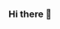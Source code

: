 ### Hi there 👋

<!--
**MADPROFESSO/MADPROFESSO** is a ✨ _special_ ✨ repository because its `README.md` (this file) appears on your GitHub profile.

# 💫 About Me:
# EricBernal-README.md<br>Hello, I am Eric👋<br><br>Thanks for stopping by. Here's a little bit about myself...<br>🔭 I’m currently learning and bulding my data engineer Path. That means...<br>👯 I'm always open for big data and cloud based opportunitites<br>💬 I'm looking to collaborate and create some cool content that we can share with the community<br>🤘 You can find various data engineering projects on my profile<br>🧑🏻‍🏫 I am currenly learning and building End-To-End Data Engineering Projects and  Data Pipelines<br>Exporing Modern Data Stack (dbt, Airbyte, Databricks)<br>🤘Azure/AWS/GCP Cloud (Already working with AWS and Azure)<br>How to architectect better data system<br>📫 Here's how you can reach me: LinkedIn => linkedin.com/in/eric-bernal-06b835218<br>📝 Here are my most recent blogs:<br>Medium<br>SQL Functions I Use as Data Engineer<br>Data & Analitycs<br>My Certifications and Courses<br>Academy Accreditation-Databricks Lakehouse Plataform Essentials.<br>Azure Data Engineer with Databricks and Data Factory.<br>Data Engineering with IBM <br>If you want to talk to me or want to discuess something then feel free to ping on LinkedIn.


## 🌐 Socials:
[![LinkedIn](https://img.shields.io/badge/LinkedIn-%230077B5.svg?logo=linkedin&logoColor=white)](https://linkedin.com/in/linkedin.com/in/eric-bernal-06b835218) 

# 💻 Tech Stack:
![Python](https://img.shields.io/badge/python-3670A0?style=for-the-badge&logo=python&logoColor=ffdd54) ![AWS](https://img.shields.io/badge/AWS-%23FF9900.svg?style=for-the-badge&logo=amazon-aws&logoColor=white) ![AWS](https://img.shields.io/badge/AWS-%23FF9900.svg?style=for-the-badge&logo=amazon-aws&logoColor=white) ![Azure](https://img.shields.io/badge/azure-%230072C6.svg?style=for-the-badge&logo=azure-devops&logoColor=white) ![MongoDB](https://img.shields.io/badge/MongoDB-%234ea94b.svg?style=for-the-badge&logo=mongodb&logoColor=white) ![Postgres](https://img.shields.io/badge/postgres-%23316192.svg?style=for-the-badge&logo=postgresql&logoColor=white) ![AmazonDynamoDB](https://img.shields.io/badge/Amazon%20DynamoDB-4053D6?style=for-the-badge&logo=Amazon%20DynamoDB&logoColor=white) ![ApacheCassandra](https://img.shields.io/badge/cassandra-%231287B1.svg?style=for-the-badge&logo=apache-cassandra&logoColor=white) ![NumPy](https://img.shields.io/badge/numpy-%23013243.svg?style=for-the-badge&logo=numpy&logoColor=white) ![Pandas](https://img.shields.io/badge/pandas-%23150458.svg?style=for-the-badge&logo=pandas&logoColor=white) ![Plotly](https://img.shields.io/badge/Plotly-%233F4F75.svg?style=for-the-badge&logo=plotly&logoColor=white) ![scikit-learn](https://img.shields.io/badge/scikit--learn-%23F7931E.svg?style=for-the-badge&logo=scikit-learn&logoColor=white)
# 📊 GitHub Stats:
![](https://github-readme-stats.vercel.app/api?username=MADPROFESSO&theme=dark&hide_border=false&include_all_commits=false&count_private=false)<br/>
![](https://github-readme-streak-stats.herokuapp.com/?user=MADPROFESSO&theme=dark&hide_border=false)<br/>
![](https://github-readme-stats.vercel.app/api/top-langs/?username=MADPROFESSO&theme=dark&hide_border=false&include_all_commits=false&count_private=false&layout=compact)

---
[![](https://visitcount.itsvg.in/api?id=MADPROFESSO&icon=0&color=0)](https://visitcount.itsvg.in)

<!-- Proudly created with GPRM ( https://gprm.itsvg.in ) -->

